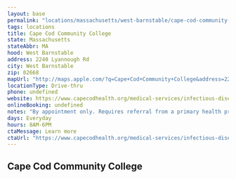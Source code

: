 ```yaml
---
layout: base
permalink: "locations/massachusetts/west-barnstable/cape-cod-community-college/"
tags: locations
title: Cape Cod Community College
state: Massachusetts
stateAbbr: MA
hood: West Barnstable
address: 2240 Lyannough Rd
city: West Barnstable
zip: 02668
mapUrl: "http://maps.apple.com/?q=Cape+Cod+Community+College&address=2240+Lyannough+Rd,West+Barnstable,Massachusetts,02668"
locationType: Drive-thru
phone: undefined
website: https://www.capecodhealth.org/medical-services/infectious-disease/coronavirus/covid-19-testing-process/
onlineBooking: undefined
notes: "By appointment only. Requires referral from a primary health provider. Requires doctor's referral. For all members of the community."
days: Everyday
hours: 8AM-6PM
ctaMessage: Learn more
ctaUrl: "https://www.capecodhealth.org/medical-services/infectious-disease/coronavirus/covid-19-testing-process/.trim()"
---
```

## Cape Cod Community College